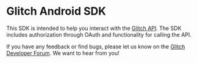 Glitch Android SDK
===============

This SDK is intended to help you interact with the [Glitch API](http://api.glitch.com/). The SDK includes authorization through OAuth and functionality for calling the API.

If you have any feedback or find bugs, please let us know on the [Glitch Developer Forum](http://api.glitch.com/forum/). We want to hear from you!